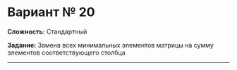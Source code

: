 # Вариант № 20
**Сложность:** Стандартный

**Задание:**  Замена всех минимальных элементов матрицы на сумму элементов соответствующего столбца

---